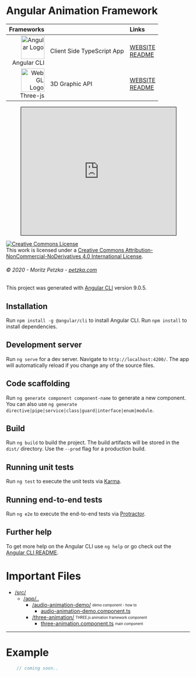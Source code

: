 # Angular Animation Framework 

| Frameworks |  | Links |
|    ---:| :---          | :---         |
| <img src="https://angular.io/assets/images/logos/angular/angular.svg" height="64"  alt="Angular Logo" /><br>Angular CLI | Client Side TypeScript App | [WEBSITE](https://angular.io)<br> [README](https://github.com/angular/angular-cli/blob/master/README.md)|
| <img src="https://upload.wikimedia.org/wikipedia/commons/thumb/2/25/WebGL_Logo.svg/1199px-WebGL_Logo.svg.png" height="64"  alt="WebGL Logo" /><br>Three-js | 3D Graphic API | [WEBSITE](https://threejs.org/)<br> [README](https://github.com/mrdoob/three.js/blob/dev/README.md)|


<figure class="video_container">
<iframe width="425" height="350" frameborder="0" scrolling="no" marginheight="0" marginwidth="0" src="http://3d.mucke.online" style="border: 1px solid black"></iframe>
</figure>


<a rel="license" href="http://creativecommons.org/licenses/by-nc-nd/4.0/"><img alt="Creative Commons License" style="border-width:0" src="https://i.creativecommons.org/l/by-nc-nd/4.0/88x31.png" /></a><br />This work is licensed under a <a rel="license" href="http://creativecommons.org/licenses/by-nc-nd/4.0/">Creative Commons Attribution-NonCommercial-NoDerivatives 4.0 International License</a>.
###### *© 2020 - Moritz Petzka - [petzka.com](https://petzka.com/)*
This project was generated with [Angular CLI](https://github.com/angular/angular-cli) version 9.0.5.

## Installation

Run `npm install -g @angular/cli` to install Angular CLI.
Run `npm install` to install dependencies.


## Development server

Run `ng serve` for a dev server. Navigate to `http://localhost:4200/`. The app will automatically reload if you change any of the source files.

## Code scaffolding

Run `ng generate component component-name` to generate a new component. You can also use `ng generate directive|pipe|service|class|guard|interface|enum|module`.

## Build

Run `ng build` to build the project. The build artifacts will be stored in the `dist/` directory. Use the `--prod` flag for a production build.

## Running unit tests

Run `ng test` to execute the unit tests via [Karma](https://karma-runner.github.io).

## Running end-to-end tests

Run `ng e2e` to execute the end-to-end tests via [Protractor](http://www.protractortest.org/).

## Further help

To get more help on the Angular CLI use `ng help` or go check out the [Angular CLI README](https://github.com/angular/angular-cli/blob/master/README.md).


# Important Files

 * [/src/](./src)
    * [/app/..](./src/app)
        * [/audio-animation-demo/](./src/app/audio-animation-demo) <sub><sup>demo component - how to</sup></sub>
            * [audio-animation-demo.component.ts](./src/app/audio-animation-demo/audio-animation-demo.component.ts) 
        * [/three-animation/](./src/app/three-animation) <sub><sup>THREE.js animation framework component</sup></sub>
            * [three-animation.component.ts](./src/app/three-animation/three-animation.component.ts) <sub><sup>main component</sup></sub>       

 - - -
# Example 
```javascript
    // coming soon..
```



